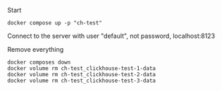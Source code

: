 Start
```
docker compose up -p "ch-test"
```

Connect to the server with user "default", not password, localhost:8123

Remove everything
```
docker composes down
docker volume rm ch-test_clickhouse-test-1-data
docker volume rm ch-test_clickhouse-test-2-data
docker volume rm ch-test_clickhouse-test-3-data
```